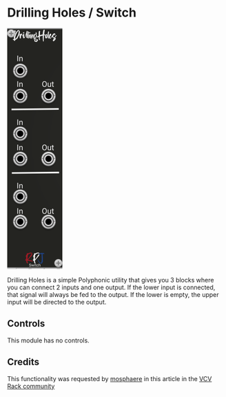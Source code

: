 # Drilling Holes / Switch <a name="drillingholes"></a>
![drillingholes image](./drillingholes.png)

Drilling Holes is a simple Polyphonic utility that gives you 3 blocks where you can connect 2 inputs and one output. If the lower input is connected, that signal will always be fed to the output. If the lower is empty, the upper input will be directed to the output. 

## Controls
This module has no controls.

## Credits
This functionality was requested by [mosphaere](https://community.vcvrack.com/u/mosphaere) in this article in the [VCV Rack community](https://community.vcvrack.com/t/looking-for-a-normalizer-switch/13772)
